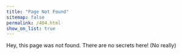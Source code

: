 ```yaml
---
title: "Page Not Found"
sitemap: false
permalink: /404.html
show_on_list: true
---
```


Hey, this page was not found. There are no secrets here! (No really)

